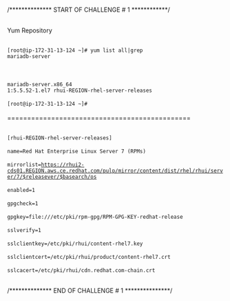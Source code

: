 <br>/************** START OF CHALLENGE # 1 ************/</br>

<br>Yum Repository</br>

<br><code>[root@ip-172-31-13-124 ~]# yum list all|grep mariadb-server</code></br>
<br></br>
<br><code>mariadb-server.x86_64       1:5.5.52-1.el7      rhui-REGION-rhel-server-releases</code></br>
<br><code>[root@ip-172-31-13-124 ~]#</code></br>
<br>==============================================</br>

<br><code>[rhui-REGION-rhel-server-releases]</code></br>
<br><code>name=Red Hat Enterprise Linux Server 7 (RPMs)</code></br>
<br><code>mirrorlist=https://rhui2-cds01.REGION.aws.ce.redhat.com/pulp/mirror/content/dist/rhel/rhui/server/7/$releasever/$basearch/os</code></br>
<br><code>enabled=1</code></br>
<br><code>gpgcheck=1</code></br>
<br><code>gpgkey=file:///etc/pki/rpm-gpg/RPM-GPG-KEY-redhat-release</code></br>
<br><code>sslverify=1</code></br>
<br><code>sslclientkey=/etc/pki/rhui/content-rhel7.key</code></br>
<br><code>sslclientcert=/etc/pki/rhui/product/content-rhel7.crt</code></br>
<br><code>sslcacert=/etc/pki/rhui/cdn.redhat.com-chain.crt</code></br>



<br>/************** END OF CHALLENGE # 1 ***************/</br>